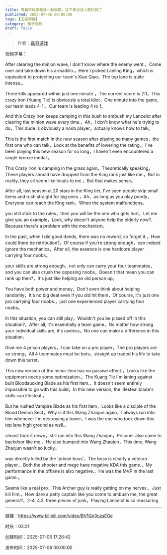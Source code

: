 ```yaml
---
title: 带着牢玩家和我一起偷塔，这下再也没人敢拦我了
published: 2025-07-06 00:00:00
tags: [王者荣耀]
category: 磊哥视频
draft: false
---
```



> 作者：[磊哥游戏](https://space.bilibili.com/268941858?spm_id_from=333.788.upinfo.head.click)

视频字幕：

After clearing the minion wave, I don't know where the enemy went.，Come over and take down his armadillo.，Here I picked Lanling King，which is equivalent to protecting our team's Xiao Qiao，The top lane is quite intense.。

Three kills appeared within just one minute.，The current score is 2:1，This crazy iron (Kuang Tie) is obviously a total idiot，One minute into the game, our team leads 4-1.，Our team is leading 4 to 1。

And this Crazy Iron keeps camping in this bush to ambush my Lancelot after clearing the minion wave every time.，Ah，I don't know what he's trying to do，This dude is obviously a noob player，actually knows how to talk。

This is the first match in the new season after playing so many games，the first one who can talk，Look at the benefits of lowering the rating.，I've been playing this new season for so long，I haven't even encountered a single bronze medal.。

This Crazy Iron is camping in the grass again，Theoretically speaking，These players should have dropped from the King rank just like me.，But in reality, they all seem like locals to me.，But that makes sense。

After all, last season at 20 stars in the King tier, I've seen people skip small items and rush straight for big ones.，Ah，as long as you play poorly，Everyone can reach the King rank，When the system malfunctions。

you still stick to the rules，then you will be the one who gets hurt，Let me give you an example，Look, why doesn't anyone help the elderly now?，Because there's a problem with the mechanism。

In the past, when I did good deeds, there was no reward, so forget it.，How could there be retribution?，Of course if you're strong enough，can indeed ignore the mechanics，After all, the essence is one hardcore player carrying four noobs。

your skills are strong enough，not only can carry your four teammates，and you can also crush the opposing noobs，Doesn't that mean you can rank up then?，It's just like helping an old person up。

You have both power and money，Don't even think about helping randomly，It's no big deal even if you did hit them，Of course, it's just one pro carrying four noobs.，just one experienced player carrying four noobs。

In this situation, you can still play，Wouldn't you be pissed off in this situation?，After all, it's essentially a team game，No matter how strong your individual skills are, it's useless，No one can make a difference in this situation。

Give me 4 prison players，I can take on a pro player，The pro players are so strong，All 4 teammates must be bots，straight up traded his life to take down this turret。

This new version of the minor item has no passive effect.，Looks like the equipment needs some optimization.，The Kuang Tie I'm laning against built Bloodsucking Blade as his first item.，It doesn't seem entirely impossible to go with this build，In this new version, the lifesteal blade's skills can lifesteal.。

But he rushed Vampire Blade as his first item，Looks like a disciple of the Blood Demon Sect，Why is it this Wang Zhaojun again，I always run into him whenever I'm destroying a tower，I was the one who took down this top lane high ground as well.。

almost took it down，still ran into this Wang Zhaojun，Prisoner also came to backdoor like me.，He also bumped into Wang Zhaojun，This time, Wang Zhaojun wasn't so lucky。

was directly killed by the 'prison boss'，The boss is clearly a veteran player.，Both the shooter and mage have negative KDA this game.，My performance in the offlane is also negative.，He was the MVP in the last game.。

Seems like a real pro，This Archer guy is really getting on my nerves.，Just kill him.，How dare a petty captain like you come to ambush me, the great general?，2-4, 4.3, three pieces of junk，Playing Lancelot is so reassuring

---

链接：https://www.bilibili.com/video/BV1Qn3ozsEGe

时长：03:21

创建时间：2025-07-05 17:26:42

发布时间：2025-07-06 00:00:00

